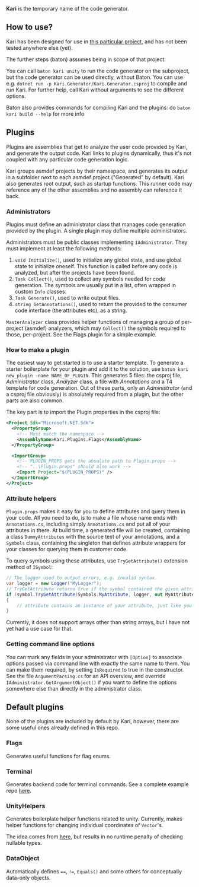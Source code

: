 **Kari** is the temporary name of the code generator.

## How to use?

Kari has been designed for use in [this particular project](https://github.com/PunkyIANG/a-particular-project), and has not been tested anywhere else (yet).

The further steps (baton) assumes being in scope of that project.

You can call `baton kari unity` to run the code generator on the subproject, but the code generator can be used directly, without Baton.
You can use e.g. `dotnet run -p Kari.Generator/Kari.Generator.csproj` to compile and run Kari.
For further help, call Kari without arguments to see the different options.

Baton also provides commands for compiling Kari and the plugins: do `baton kari build --help` for more info


## Plugins

Plugins are assemblies that get to analyze the user code provided by Kari, and generate the output code.
Kari links to plugins dynamically, thus it's not coupled with any particular code generation logic.

Kari groups asmdef projects by their namespace, and generates its output in a subfolder next to each asmdef project ("Generated" by default). 
Kari also generates root output, such as startup functions. This runner code may reference any of the other assemblies and no assembly can reference it back.

### Administrators

Plugins must define an administrator class that manages code generation provided by the plugin. A single plugin may define multiple administrators.

Administrators must be public classes implementing `IAdministrator`. They must implement at least the following methods:

1. `void Initialize()`, used to initialize any global state, and use global state to initialize oneself. This function is called before any code is analyzed, but after the projects have been found.
2. `Task Collect()`, used to collect any symbols needed for code generation. The symbols are usually put in a list, often wrapped in custom `Info` classes. 
3. `Task Generate()`, used to write output files.
4. `string GetAnnotations()`, used to return the provided to the consumer code interface (the attributes etc), as a string.

`MasterAnalyzer` class provides helper functions of managing a group of per-project (asmdef) analyzers, which may `Collect()` the symbols required to those, per-project. See the Flags plugin for a simple example.


### How to make a plugin

The easiest way to get started is to use a starter template. 
To generate a starter boilerplate for your plugin and add it to the solution, use `baton kari new_plugin -name NAME_OF_PLUGIN`.
This generates 5 files: the csproj file, *Administrator* class, *Analyzer* class, a file with *Annotations* and a T4 template for code generation.
Out of these parts, only an *Administrator* (and a csproj file obviously) is absolutely required from a plugin, but the other parts are also common.

The key part is to import the Plugin properties in the csproj file:

```xml
<Project Sdk="Microsoft.NET.Sdk">
  <PropertyGroup>
    <!-- Must match the namespace -->
    <AssemblyName>Kari.Plugins.Flags</AssemblyName>
  </PropertyGroup>

  <ImportGroup>
    <!-- PLUGIN_PROPS gets the absolute path to Plugin.props -->
    <!-- "..\Plugin.props" should also work -->
    <Import Project="$(PLUGIN_PROPS)" />
  </ImportGroup>
</Project>
```


### Attribute helpers

`Plugin.props` makes it easy for you to define attributes and query them in your code. 
All you need to do, is to make a file whose name ends with `Annotations.cs`, including simply `Annotations.cs` and put all of your attributes in there. At build time, a generated file will be created, containing a class `DummyAttributes` with the source text of your annotations, and a `Symbols` class, containing the singleton that defines attribute wrappers for your classes for querying them in customer code.

To query symbols using these attributes, use `TryGetAttribute()` extension method of `ISymbol`:
```C#
// The logger used to output errors, e.g. invalid syntax. 
var logger = new Logger("MyLogger");
// TryGetAttribute returns true if the symbol contained the given attribute
if (symbol.TryGetAttribute(Symbols.MyAttribute, logger, out MyAttribute attribute)
{
    // attribute contains an instance of your attribute, just like you would have in the customer code.
}
```

Currently, it does not support arrays other than string arrays, but I have not yet had a use case for that.


### Getting command line options

You can mark any fields in your administrator with `[Option]` to associate options passed via command line with exactly the same name to them.
You can make them required, by setting `IsRequired` to true in the constructor.
See the file `ArgumentParsing.cs` for an API overview, and override `IAdministrator.GetArgumentObject()` if you want to define the options somewhere else than directly in the administrator class.


## Default plugins

None of the plugins are included by default by Kari, however, there are some useful ones already defined in this repo.

### Flags

Generates useful functions for flag enums.

### Terminal

Generates backend code for terminal commands. See a complete example repo [here](https://github.com/AntonC9018/command_terminal).

### UnityHelpers

Generates boilerplate helper functions related to unity. Currently, makes helper functions for changing individual coordinates of `Vector`'s.

The idea comes from [here](https://github.com/TobiasWehrum/unity-utilities/blob/c78da2928b1f7b73046a697185271e7effeddd1f/UnityHelper/UnityHelper.cs#L199), but results in no runtime penalty of checking nullable types.

### DataObject

Automatically defines `==`, `!=`, `Equals()` and some others for conceptually data-only objects. 
